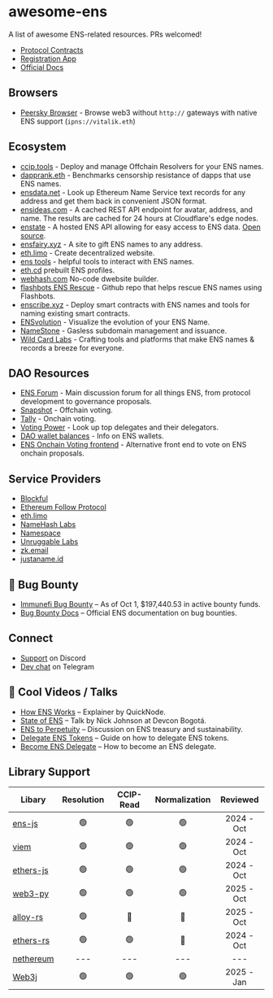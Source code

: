 # awesome-ens

A list of awesome ENS-related resources. PRs welcomed!

- [Protocol Contracts](https://github.com/ensdomains/ens-contracts)
- [Registration App](https://app.ens.domains/)
- [Official Docs](https://docs.ens.domains/)

## Browsers
- [Peersky Browser](https://peersky.p2plabs.xyz/) - Browse web3 without `http://` gateways with native ENS support (`ipns://vitalik.eth`)

## Ecosystem

- [ccip.tools](https://ccip.tools/) - Deploy and manage Offchain Resolvers for your ENS names.
- [dapprank.eth](https://dapprank.eth.limo) - Benchmarks censorship resistance of dapps that use ENS names.
- [ensdata.net](https://ensdata.net/) - Look up Ethereum Name Service text records for any address and get them back in convenient JSON format.
- [ensideas.com](https://ensideas.com/) - A cached REST API endpoint for avatar, address, and name. The results are cached for 24 hours at Cloudflare's edge nodes.
- [enstate](https://enstate.rs/) - A hosted ENS API allowing for easy access to ENS data. [Open source](https://github.com/v3xlabs/enstate).
- [ensfairy.xyz](https://ensfairy.xyz/) - A site to gift ENS names to any address.
- [eth.limo](https://eth.limo/) - Create decentralized website.
- [ens tools](https://tools.ens.domains/) - helpful tools to interact with ENS names.
- [eth.cd](https://eth.cd/) prebuilt ENS profiles.
- [webhash.com](https://webhash.com/) No-code dwebsite builder.
- [flashbots ENS Rescue](https://github.com/Arachnid/flashbots-ens-rescue) - Github repo that helps rescue ENS names using Flashbots.
- [enscribe.xyz](https://www.enscribe.xyz) - Deploy smart contracts with ENS names and tools for naming existing smart contracts.
- [ENSvolution](https://www.ensvolution.xyz) - Visualize the evolution of your ENS Name.
- [NameStone](https://namestone.com/) - Gasless subdomain management and issuance.
- [Wild Card Labs](https://wildcardlabs.xyz/index.html) - Crafting tools and platforms that make ENS names & records a breeze for everyone.

## DAO Resources

- [ENS Forum](https://discuss.ens.domains/) - Main discussion forum for all things ENS, from protocol development to governance proposals.
- [Snapshot](https://snapshot.org/#/ens.eth) - Offchain voting.
- [Tally](https://www.tally.xyz/gov/ens) - Onchain voting.
- [Voting Power](https://votingpower.xyz/) - Look up top delegates and their delegators.
- [DAO wallet balances](https://www.enswallets.xyz/) - Info on ENS wallets.
- [ENS Onchain Voting frontend](https://dao.ens.gregskril.com/) - Alternative front end to vote on ENS onchain proposals. 

## Service Providers

- [Blockful](https://blockful.io/)
- [Ethereum Follow Protocol](https://ethfollow.xyz/)
- [eth.limo](https://eth.limo/)
- [NameHash Labs](https://namehashlabs.org/)
- [Namespace](https://www.namespace.tech/)
- [Unruggable Labs](https://unruggable.com/)
- [zk.email](https://zk.email/)
- [justaname.id](https://www.justaname.id/)

## 🐛 Bug Bounty
- [Immunefi Bug Bounty](https://immunefi.com/bug-bounty/ens/information/) – As of Oct 1, $197,440.53 in active bounty funds.
- [Bug Bounty Docs](https://docs.ens.domains/bugs/) – Official ENS documentation on bug bounties.

## Connect

- [Support](https://chat.ens.domains/) on Discord
- [Dev chat](https://t.me/+TJ_M02FbKwcyNjgx) on Telegram

## 🎥 Cool Videos / Talks
- [How ENS Works](https://www.youtube.com/watch?v=QL1QcfQnaiI) – Explainer by QuickNode.
- [State of ENS](https://www.youtube.com/watch?v=Pta198KJTaw) – Talk by Nick Johnson at Devcon Bogotá.
- [ENS to Perpetuity](https://www.youtube.com/watch?v=jeiTztEW0wg) – Discussion on ENS treasury and sustainability.
- [Delegate ENS Tokens](https://www.youtube.com/watch?v=Vq2X6WgfhbE&list=PLF256tss692BNxa4OhSWSr9a969mZ9zD5) – Guide on how to delegate ENS tokens.
- [Become ENS Delegate](https://www.youtube.com/watch?v=tUhN20FeQtM) – How to become an ENS delegate.


## Library Support

| Libary | Resolution | CCIP-Read | Normalization | Reviewed |
|------------|:------------:|:------------:|:------------:|:------------:|
| [ens-js](https://github.com/ensdomains/ensjs) | 🟢 | 🟢 | 🟢 | 2024 - Oct |
| [viem](https://viem.sh/) | 🟢 | 🟢 | 🟢 | 2024 - Oct |
| [ethers-js](https://github.com/ethers-io/ethers.js) | 🟢 | 🟢 | 🟢 | 2024 - Oct |
| [web3-py](https://github.com/ethereum/web3.py) | 🟢 | 🟢  | 🟢 | 2025 - Oct |
| [alloy-rs](https://github.com/alloy-rs) | 🟢 | 🔴 | 🔴 | 2025 - Oct |
| [ethers-rs](https://github.com/gakonst/ethers-rs) | 🟢 | 🟢 | 🔴 | 2024 - Oct |
| [nethereum](https://github.com/Nethereum/Nethereum) | --- | --- | --- | --- |
| [Web3j](https://github.com/LFDT-web3j/web3j) | 🟢 | 🟢 | 🟢 | 2025 - Jan |
